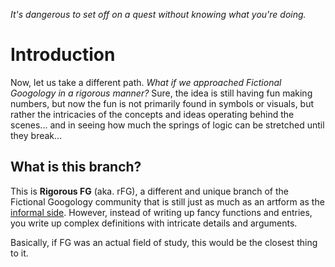 _It's dangerous to set off on a quest without knowing what you're doing._

# Introduction

Now, let us take a different path. _What if we approached Fictional Googology in a rigorous manner?_ Sure, the idea is still having fun making numbers, but now the fun is not primarily found in symbols or visuals, but rather the intricacies of the concepts and ideas operating behind the scenes... and in seeing how much the springs of logic can be stretched until they break...

## What is this branch?
This is **Rigorous FG** (aka. rFG), a different and unique branch of the Fictional Googology community that is still just as much as an artform as the [informal side](../informals/index.md). However, instead of writing up fancy functions and entries, you write up complex definitions with intricate details and arguments.

Basically, if FG was an actual field of study, this would be the closest thing to it.
